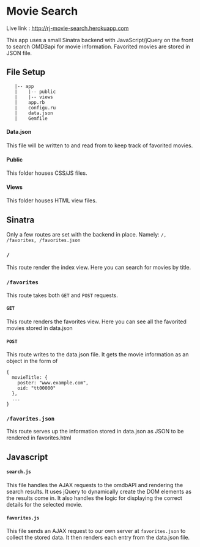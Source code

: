 # Movie Search

Live link : http://rj-movie-search.herokuapp.com

This app uses a small Sinatra backend with JavaScript/jQuery on the front to search OMDBapi for movie information. Favorited movies are stored in JSON file.


## File Setup

```
   |-- app
   |    |-- public
   |    |-- views
   |    app.rb
   |    configu.ru
   |    data.json
   |    Gemfile
```
#### Data.json
This file will be written to and read from to keep track of favorited movies.

#### Public
This folder houses CSS/JS files.

#### Views
This folder houses HTML view files.

## Sinatra

Only a few routes are set with the backend in place. Namely: `/, /favorites, /favorites.json`

### `/`
This route render the index view. Here you can search for movies by title.

### `/favorites`
This route takes both `GET` and `POST` requests.

#### `GET`
This route renders the favorites view. Here you can see all the favorited movies stored in data.json

#### `POST`
This route writes to the data.json file. It gets the movie information as an object in the form of
```
{
  movieTitle: {
    poster: "www.example.com",
    oid: "tt00000"
  },
  ...
}
```
### `/favorites.json`
This route serves up the information stored in data.json as JSON to be rendered in favorites.html

## Javascript

#### `search.js`
This file handles the AJAX requests to the omdbAPI and rendering the search results. It uses jQuery to dynamically create the DOM elements as the results come in. It also handles the logic for displaying the correct details for the selected movie.

#### `favorites.js`
This file sends an AJAX request to our own server at `favorites.json` to collect the stored data. It then renders each entry from the data.json file.
